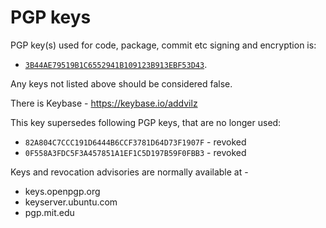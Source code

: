 # PGP keys

PGP key(s) used for code, package, commit etc signing and encryption is:

- [`3B44AE79519B1C6552941B109123B913EBF53D43`](./pgp.asc).

Any keys not listed above should be considered false.

There is Keybase - https://keybase.io/addvilz

This key supersedes following PGP keys, that are no longer used:

- `82A804C7CCC191D6444B6CCF3781D64D73F1907F` - revoked
- `0F558A3FDC5F3A457851A1EF1C5D197B59F0FBB3` - revoked

Keys and revocation advisories are normally available at -

- keys.openpgp.org
- keyserver.ubuntu.com
- pgp.mit.edu
